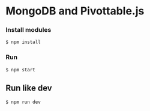 # MongoDB and Pivottable.js

### Install modules
```
$ npm install
```

### Run
```
$ npm start
```

## Run like dev
```
$ npm run dev
```
